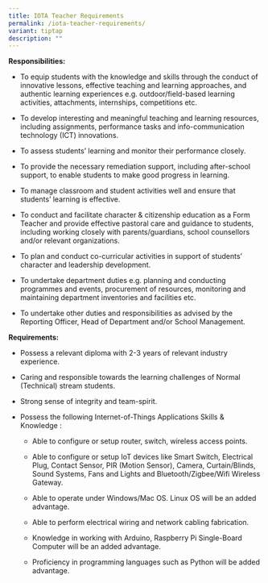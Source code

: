```yaml
---
title: IOTA Teacher Requirements
permalink: /iota-teacher-requirements/
variant: tiptap
description: ""
---
```

<p><strong>Responsibilities:</strong>
</p>
<ul data-tight="true" class="tight">
<li>
<p>To equip students with the knowledge and skills through the conduct of
innovative lessons, effective teaching and learning approaches, and authentic
learning experiences e.g. outdoor/field-based learning activities, attachments,
internships, competitions etc.</p>
</li>
<li>
<p>To develop interesting and meaningful teaching and learning resources,
including assignments, performance tasks and info-communication technology
(ICT) innovations.</p>
</li>
<li>
<p>To assess students’ learning and monitor their performance closely.</p>
</li>
<li>
<p>To provide the necessary remediation support, including after-school support,
to enable students to make good progress in learning.</p>
</li>
<li>
<p>To manage classroom and student activities well and ensure that students’
learning is effective.</p>
</li>
<li>
<p>To conduct and facilitate character &amp; citizenship education as a Form
Teacher and provide effective pastoral care and guidance to students, including
working closely with parents/guardians, school counsellors and/or relevant
organizations.</p>
</li>
<li>
<p>To plan and conduct co-curricular activities in support of students’ character
and leadership development.</p>
</li>
<li>
<p>To undertake department duties e.g. planning and conducting programmes
and events, procurement of resources, monitoring and maintaining department
inventories and facilities etc.</p>
</li>
<li>
<p>To undertake other duties and responsibilities as advised by the Reporting
Officer, Head of Department and/or School Management.</p>
</li>
</ul>
<p><strong>Requirements:</strong>
</p>
<ul data-tight="true" class="tight">
<li>
<p>Possess a relevant diploma with 2-3 years of relevant industry experience.</p>
</li>
<li>
<p>Caring and responsible towards the learning challenges of Normal (Technical)
stream students.</p>
</li>
<li>
<p>Strong sense of integrity and team-spirit.</p>
</li>
<li>
<p>Possess the following Internet-of-Things Applications Skills &amp; Knowledge
:</p>
<ul data-tight="true" class="tight">
<li>
<p>Able to configure or setup router, switch, wireless access points.</p>
</li>
<li>
<p>Able to configure or setup IoT devices like Smart Switch, Electrical Plug,
Contact Sensor, PIR (Motion Sensor), Camera, Curtain/Blinds, Sound Systems,
Fans and Lights and Bluetooth/Zigbee/Wifi Wireless Gateway.</p>
</li>
<li>
<p>Able to operate under Windows/Mac OS. Linux OS will be an added advantage.</p>
</li>
<li>
<p>Able to perform electrical wiring and network cabling fabrication.</p>
</li>
<li>
<p>Knowledge in working with Arduino, Raspberry Pi Single-Board Computer
will be an added advantage.</p>
</li>
<li>
<p>Proficiency in programming languages such as Python will be added advantage.</p>
</li>
</ul>
</li>
</ul>
<p></p>